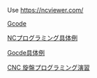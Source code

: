 Use https://ncviewer.com/

[Gcode](https://nc-program.s-projects.net/osp5020/g-code.html)

[NCプログラミング具体例](https://assets.new.siemens.com/siemens/assets/api/uuid:a342ce32-3ea7-4af4-97e4-77fd4bfc572e/NCSI-SP02-21.pdf#page=14)

[Gocde具体例](https://assets.new.siemens.com/siemens/assets/api/uuid:a342ce32-3ea7-4af4-97e4-77fd4bfc572e/NCSI-SP02-21.pdf#page=184)

[CNC 旋盤プログラミング演習](https://ja.mfgrobots.com/equipment/cnc/1007046327.html)
